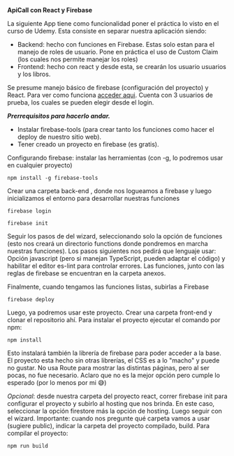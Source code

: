**ApiCall con React y Firebase**

La siguiente App tiene como funcionalidad poner el práctica lo visto en el curso de Udemy. Esta consiste en separar nuestra aplicación siendo:

- Backend: hecho con funciones en Firebase. Estas solo estan para el manejo de roles de usuario. Pone en práctica el uso de Custom Claim (los cuales nos permite manejar los roles)
- Frontend: hecho con react y desde esta, se crearán los usuario usuarios y los libros.

Se presume manejo básico de firebase (configuración del proyecto) y React. Para ver como funciona [acceder aqui](https://api-functions-react.web.app/). Cuenta con 3 usuarios de prueba, los cuales se pueden elegir desde el login.

***Prerrequisitos para hacerlo andar.***

- Instalar firebase-tools (para crear tanto los funciones como hacer el deploy de nuestro sitio web).
- Tener creado un proyecto en firebase (es gratis).

Configurando firebase: instalar las herramientas (con -g, lo podremos usar en cualquier proyecto)

`npm install -g firebase-tools`

Crear una carpeta back-end , donde nos logueamos a firebase y luego inicializamos el entorno para desarrollar nuestras funciones

`firebase login`

`firebase init`

Seguir los pasos de del wizard, seleccionando solo la opción de funciones (esto nos creará un directorio functions donde pondremos en marcha nuestras funciones). Los pasos siguientes nos pedirá que lenguaje usar: Opción javascript (pero si manejan TypeScript, pueden adaptar el código) y habilitar el editor es-lint para controlar errores. Las funciones, junto con las reglas de firebase se encuentran en la carpeta anexos.

Finalmente, cuando tengamos las funciones listas, subirlas a Firebase

`firebase deploy`

Luego, ya podremos usar este proyecto. Crear una carpeta front-end y clonar el repositorio ahí. 
Para instalar el proyecto ejecutar el comando por npm:

`npm install`

Esto instalará también la librería de firebase para poder acceder a la base. El proyecto esta hecho sin otras librerías, el CSS es a lo "macho" y puede no gustar. No usa Route para mostrar las distintas páginas, pero al ser pocas, no fue necesario. Aclaro que no es la mejor opción pero cumple lo esperado (por lo menos por mi  😅) 

*Opcional*: desde nuestra carpeta del proyecto react, correr firebase init para configurar el proyecto y subirlo al hosting que nos brinda. En este caso, seleccionar la opción firestore más la opción de hosting.  Luego seguir con el wizard. 
Importante: cuando nos pregunte qué carpeta vamos a usar (sugiere public), indicar la carpeta del proyecto compilado, build. Para compilar el proyecto: 

`npm run build`

